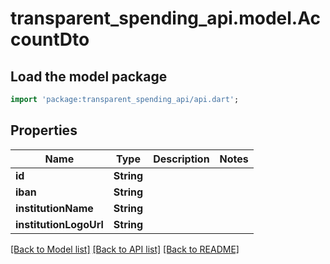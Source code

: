# transparent_spending_api.model.AccountDto

## Load the model package
```dart
import 'package:transparent_spending_api/api.dart';
```

## Properties
Name | Type | Description | Notes
------------ | ------------- | ------------- | -------------
**id** | **String** |  | 
**iban** | **String** |  | 
**institutionName** | **String** |  | 
**institutionLogoUrl** | **String** |  | 

[[Back to Model list]](../README.md#documentation-for-models) [[Back to API list]](../README.md#documentation-for-api-endpoints) [[Back to README]](../README.md)


